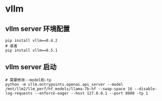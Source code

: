 # vllm

## vllm server 环境配置

```shell
pip install vllm==0.4.2
# 或者
pip install vllm==0.5.1
```

## vllm server 启动

```shell
# 需要修改--model和-tp
python -m vllm.entrypoints.openai.api_server --model /mnt/llm2/llm_perf/hf_models/llama-7b-hf --swap-space 16 --disable-log-requests --enforce-eager --host 127.0.0.1 --port 8000 -tp 1
```